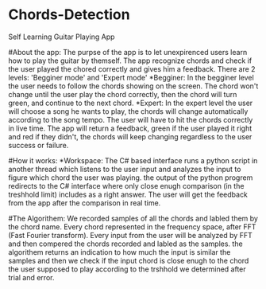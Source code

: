 # Chords-Detection
Self Learning Guitar Playing App

#About the app:
The purpse of the app is to let unexpirenced users learn how to play the guitar by themself.
The app recognize chords and check if the user played the chored correctly and gives him a feedback.
There are 2 levels: 'Begginer mode' and 'Expert mode'
*Begginer:
In the begginer level the user needs to follow the chords showing on the screen.
The chord won't change until the user play the chord correctly, then the chord will turn green, and continue to the next chord.
*Expert:
In the expert level the user will choose a song he wants to play, the chords will change automatically according to the song tempo.
The user will have to hit the chords correctly in live time. The app will return a feedback, green if the user played it right and red if they didn't,
the chords will keep changing regardless to the user success or failure.

#How it works:
*Workspace:
The C# based interface runs a python script in another thread which listens to the user input and analyzes the input to figure which chord the user was playing.
the output of the python progrem redirects to the C# interface where only close enugh comparison (in the treshhold limit) includes as a right answer.
The user will get the feedback from the app after the comparison in real time.

#The Algorithem:
We recorded samples of all the chords and labled them by the chord name. Every chord represented in the frequency space,
after FFT (Fast Fourier transform). Every input from the user will be analyzed by FFT and then compered the chords recorded and labled as the samples.
the algorithem returns an indication to how much the input is similar the samples and then we check if the input chord is close enugh to
the chord the user supposed to play according to the trshhold we determined after trial and error.